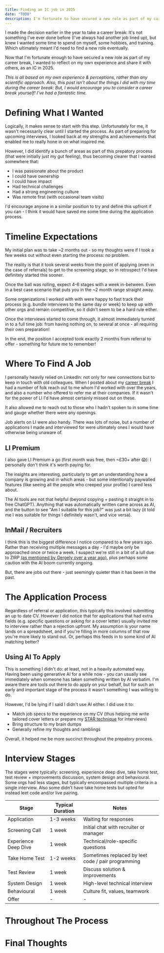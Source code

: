 ```yaml
---
title: Finding an IC job in 2025
date: "TODO"
description: I'm fortunate to have secured a new role as part of my career break, and I wanted to reflect on my experience and share it with others, as an IC in 2025.
---
```


I made the decision earlier in the year to take a career break: It's not something I've ever done before (I've always had another job lined up), but knew I wanted some time to spend on myself, some hobbies, and training. Which ultimately meant I'd need to find a new role eventually.

Now that I'm fortunate enough to have secured a new role as part of my career break, I wanted to reflect on my own experience and share it with others, as an IC in 2025. 

_This is all based on my own experience & perceptions, rather than any scientific approach. Also, this post isn't about the things I did with my time during the career break: But, I would encourage you to consider a career break yourself! I've had a fantastic time._

# Defining What I Wanted
Logically, it makes sense to start with this step. Unfortunately for me, it wasn't necessarily clear until I started the process. As part of preparing for upcoming interviews, I looked back at my strengths and achievements that enabled me to really hone in on what inspired me.

However, I did identify a bunch of areas as part of this prepatory process (that were initially just my gut feeling), thus becoming clearer that I wanted somewhere that:
- I was passionate about the product
- I could have ownership
- I could have impact
- Had technical challenges
- Had a strong engineering culture
- Was remote first (with occasional team visits)

I'd encourage anyone in a similar position to try and define this upfront if you can - I think it would have saved me some time during the application process.

# Timeline Expectations
My initial plan was to take ~2 months out - so my thoughts were if I took a few weeks out without even starting the process: no problem.

The reality is that it took several weeks from the point of applying (even in the case of referrals) to get to the screening stage; so in retrospect I'd have definitely started this sooner.

Once the ball was rolling, expect 4-6 stages with a week in-between. Even in a best case scenario that puts you in the ~2 month range straight away.

Some organizations I worked with with were happy to fast track their process (e.g. bundle interviews to the same day or week) to keep up with other orgs and remain competitive, so it didn't seem to be a hard rule either.

Once the interviews started to come through, it almost immediately turned in to a full time job: from having nothing on, to several at once - all requiring their own preparation!

In the end, the position I accepted took exactly 2 months from referral to offer - something for future me to remember!

# Where To Find A Job
I personally heavily relied on LinkedIn: not only for new connections but to keep in touch with old colleagues. When I posted about my [career break](https://www.linkedin.com/posts/adrianthomas_opentowork-activity-7303071720263831553-DGcZ) I had a number of folk reach out to me whom I'd worked with over the years, and also a number who offered to refer me at their companies. If it wasn't for the power of LI I'd have almost certainly missed out on these.

It also allowed me to reach out to those who I hadn't spoken to in some time and gauge whether there were any openings.

Job alerts on LI were also handy. There was lots of noise, but a number of applications I made and interviewed for were ultimately ones I would have otherwise being unaware of.

## LI Premium
I also gave LI Premium a go (first month was free, then ~£30+ after 😱): I personally don't think it's worth paying for. 

The insights are interesting, particularly to get an understanding how a company is growing and in which areas - but some intentionally paywalled features (like seeing all the people who creeped your profile) I cared less about.

The AI tools are not that helpful (beyond copying + pasting it straight in to free ChatGPT). Anything that was automatically written came across as AI, and the button to see "Am I suitable for this job?" was just a bit lazy (it told me I was suitable for things I definitely wasn't, and vice versa).

## InMail / Recruiters
I think this is the biggest difference I notice compared to a few years ago. Rather than receiving multiple messages a day - I'd maybe only be approached once or twice a week. I suspect we're still in a bit of a lull due to ZIRP [(as mentioned by Gergely over a year ago)](https://newsletter.pragmaticengineer.com/p/zirp-software-engineers), plus perhaps some caution with the AI boom currently ongoing.

But, there are jobs out there - just seemingly quieter than it has been in the past.

<!-- 
## Types Of Companies Hiring

    Quite a few startups
    Some scaleups
    Larger orgs too

    A number of AI companies: though the impression I got with these were they were less interested in people with understanding of fundamentals, and more in knowing their current tech stack inside out.

 -->


# The Application Process

Regardless of referral or application, this typically this involved submitting an up to date CV. However I did notice that for applications that had extra fields (e.g. specific questions or asking for a cover letter) usually invited me to interview rather than a rejection upfront. My assumption is your name lands on a spreadsheet, and if you're filling in more columns of that row you're more likely to stand out. Or, perhaps this feeds in to some kind of AI matching better?

## Using AI To Apply

This is something I didn't do: at least, not in a heavily automated way. Having been using generative AI for a while now - you can usually see immediately when someone has taken something written by AI verbatim. I'm aware there are tools out there to do apply on your behalf, but for such an early and important stage of the process it wasn't something I was willing to do.

However, I'd be lying if I said I didn't use AI either. I did use it to:

- Match job specs to the experience on my CV (thus helping me write tailored cover letters or prepare my [STAR technique](https://jobs.theguardian.com/article/how-to-use-the-star-technique-in-an-interview/) for interviews)
- Bring structure to my brain dumps
- Generally refine my thoughts and ramblings

Overall, it helped me be more succinct throughout the prepatory process.

# Interview Stages
<!-- 

Expectations for tech tests and honesty about time spent. -->

The stages were typically: screening, experience deep dive, take home test, test review + improvements discussion, system design and behavioural. Some orgs had less stages, but typically encompassed multiple criteria in a single interview. Also some didn't have take home tests but opted for instead leet code and/or live pairing.

| Stage                | Typical Duration | Notes                                              |
|----------------------|-----------------|-----------------------------------------            |
| Application          | 1-3 weeks       | Waiting for responses                               |
| Screening Call       | 1 week          | Initial chat with recruiter or manager              |
| Experience Deep Dive | 1 week          | Technical/role-specific questions                   |
| Take Home Test       | 1-2 weeks       | Sometimes replaced by leet code / pair programming  |
| Test Review          | 1 week          | Discuss solution & improvements                     |
| System Design        | 1 week          | High-level technical interview                      |
| Behavioural          | 1 week          | Culture fit, values, teamwork                       |
| Offer                | -               | -                                                   |

<!-- 
- OK your application has been accepted, now what?
    - The process
        - Each step but also leet code
        - Use of AI
            - In the interviews
            - Tech tests
    - Preparing for each stage
        - Guidance not always offered, but generally: xyz
        - Tech tests
            - Expectations are high. 
            - Honesty expected within a certain timebox
                - Difficult to gauge the right approach
                - Some expect an excellent, finished, production ready product within 3 hours
                - Others expect the best you can do in that time, and not perfect. Enabling further in depth conversations at the next stage -->

# Throughout The Process
<!-- keeping multiple opportunities open.
 -->

<!-- 
- Ongoing..
    - Keep hope
        - Some rejections are inevitable. It's not a reflection on you necessarily, it's just not the right fit. It's got to be mutual, and you wouldn't want to work somewhere you didn't feel like you could have impact, would you?
        - Try to have a few things on the go at once... at least if you get knocked back by one, you have others to focus on... plus the process and response times of various companies are different anyway -->

# Final Thoughts
<!-- Acknowledgement that everyone’s experience is different.
Encouragement for others in the same situation.
 -->

<!-- TODO - CTA: invite readers to comment on LI post -->


<!-- 
Final checks:
Appropriate anecdotes?
 -->
        

<!-- 
So many other things I could have spoken about but I haven't:
- How I organized myself and prepared for each interview
- How I made notes for each company and stage


Any questions or comments? ask on the LI post.


 -->